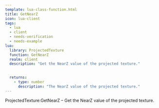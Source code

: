 ```yaml
---
template: lua-class-function.html
title: GetNearZ
icon: lua-client
tags:
  - lua
  - client
  - needs-verification
  - needs-example
lua:
  library: ProjectedTexture
  function: GetNearZ
  realm: client
  description: "Get the NearZ value of the projected texture."
  
  
  returns:
    - type: number
      description: "The NearZ value of the projected texture."
---
```


<div class="lua__search__keywords">
ProjectedTexture:GetNearZ &#x2013; Get the NearZ value of the projected texture.
</div>
